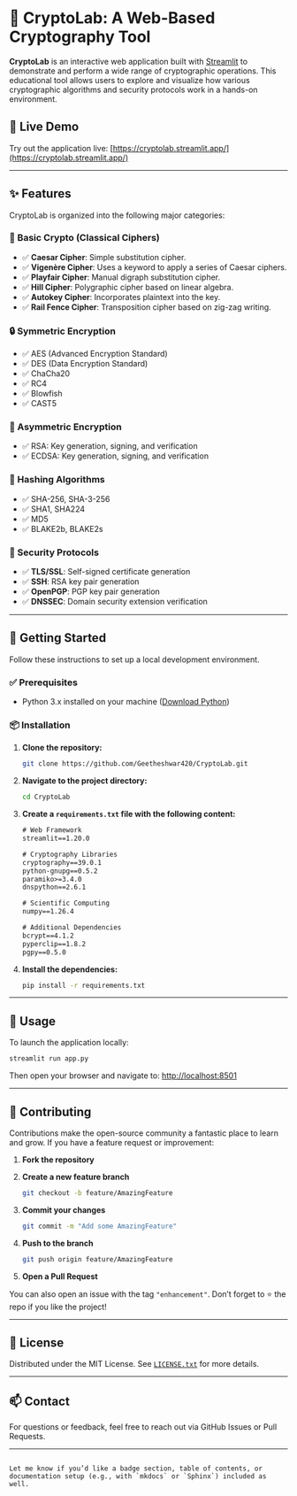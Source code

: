 # 🔬 CryptoLab: A Web-Based Cryptography Tool

**CryptoLab** is an interactive web application built with [Streamlit](https://streamlit.io/) to demonstrate and perform a wide range of cryptographic operations. This educational tool allows users to explore and visualize how various cryptographic algorithms and security protocols work in a hands-on environment.

## 🚀 Live Demo

Try out the application live: [https://cryptolab.streamlit.app/](https://cryptolab.streamlit.app/)

---

## ✨ Features

CryptoLab is organized into the following major categories:

### 🔐 Basic Crypto (Classical Ciphers)
- ✅ **Caesar Cipher**: Simple substitution cipher.
- ✅ **Vigenère Cipher**: Uses a keyword to apply a series of Caesar ciphers.
- ✅ **Playfair Cipher**: Manual digraph substitution cipher.
- ✅ **Hill Cipher**: Polygraphic cipher based on linear algebra.
- ✅ **Autokey Cipher**: Incorporates plaintext into the key.
- ✅ **Rail Fence Cipher**: Transposition cipher based on zig-zag writing.

### 🔒 Symmetric Encryption
- ✅ AES (Advanced Encryption Standard)
- ✅ DES (Data Encryption Standard)
- ✅ ChaCha20
- ✅ RC4
- ✅ Blowfish
- ✅ CAST5

### 🔑 Asymmetric Encryption
- ✅ RSA: Key generation, signing, and verification
- ✅ ECDSA: Key generation, signing, and verification

### 🧮 Hashing Algorithms
- ✅ SHA-256, SHA-3-256
- ✅ SHA1, SHA224
- ✅ MD5
- ✅ BLAKE2b, BLAKE2s

### 📡 Security Protocols
- ✅ **TLS/SSL**: Self-signed certificate generation
- ✅ **SSH**: RSA key pair generation
- ✅ **OpenPGP**: PGP key pair generation
- ✅ **DNSSEC**: Domain security extension verification

---

## 🏁 Getting Started

Follow these instructions to set up a local development environment.

### ✅ Prerequisites

- Python 3.x installed on your machine ([Download Python](https://www.python.org/downloads/))

### 📦 Installation

1. **Clone the repository:**

    ```bash
    git clone https://github.com/Geetheshwar420/CryptoLab.git
    ```

2. **Navigate to the project directory:**

    ```bash
    cd CryptoLab
    ```

3. **Create a `requirements.txt` file with the following content:**

    ```txt
    # Web Framework
    streamlit==1.20.0

    # Cryptography Libraries
    cryptography==39.0.1
    python-gnupg==0.5.2
    paramiko>=3.4.0
    dnspython==2.6.1

    # Scientific Computing
    numpy==1.26.4

    # Additional Dependencies
    bcrypt==4.1.2
    pyperclip==1.8.2
    pgpy==0.5.0

    ```

4. **Install the dependencies:**

    ```bash
    pip install -r requirements.txt
    ```

---

## 🎈 Usage

To launch the application locally:

```bash
streamlit run app.py
````

Then open your browser and navigate to: [http://localhost:8501](http://localhost:8501)

---

## 🤝 Contributing

Contributions make the open-source community a fantastic place to learn and grow. If you have a feature request or improvement:

1. **Fork the repository**

2. **Create a new feature branch**

   ```bash
   git checkout -b feature/AmazingFeature
   ```

3. **Commit your changes**

   ```bash
   git commit -m "Add some AmazingFeature"
   ```

4. **Push to the branch**

   ```bash
   git push origin feature/AmazingFeature
   ```

5. **Open a Pull Request**

You can also open an issue with the tag `"enhancement"`. Don’t forget to ⭐ the repo if you like the project!

---

## 📜 License

Distributed under the MIT License. See [`LICENSE.txt`](License.txt) for more details.

---

## 📫 Contact

For questions or feedback, feel free to reach out via GitHub Issues or Pull Requests.

---

```

Let me know if you’d like a badge section, table of contents, or documentation setup (e.g., with `mkdocs` or `Sphinx`) included as well.
```
